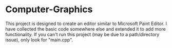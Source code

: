 # Computer-Graphics
This project is designed to create an editor similar to Microsoft Paint Editor.
I have collected the basic code somewhere else and extended it to add more functionality.
If you can't run this project (may be due to a path/directory issue), only look for "main.cpp".
